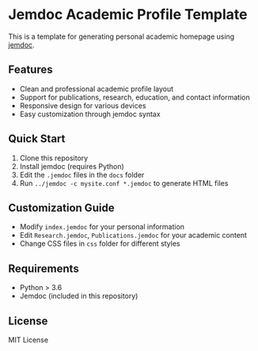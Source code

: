 # Jemdoc Academic Profile Template

This is a template for generating personal academic homepage using [jemdoc](http://jemdoc.jaboc.net/).

## Features
- Clean and professional academic profile layout
- Support for publications, research, education, and contact information
- Responsive design for various devices
- Easy customization through jemdoc syntax

## Quick Start
1. Clone this repository
2. Install jemdoc (requires Python)
3. Edit the `.jemdoc` files in the `docs` folder
4. Run `../jemdoc -c mysite.conf *.jemdoc` to generate HTML files

## Customization Guide
- Modify `index.jemdoc` for your personal information
- Edit `Research.jemdoc`, `Publications.jemdoc` for your academic content
- Change CSS files in `css` folder for different styles

## Requirements
- Python > 3.6
- Jemdoc (included in this repository)

## License
MIT License